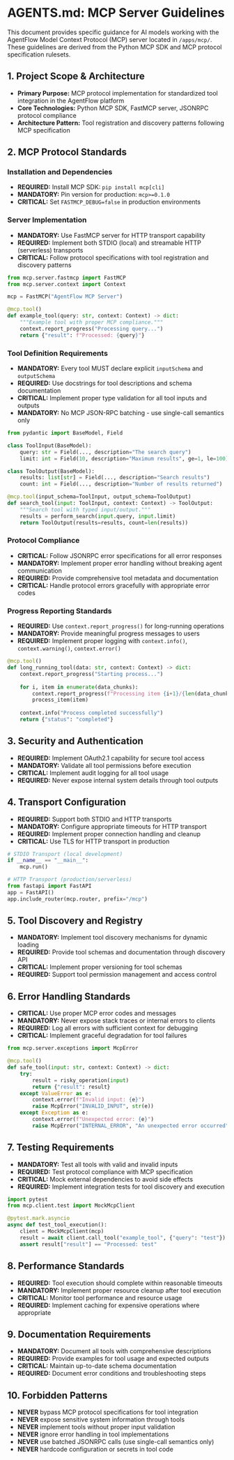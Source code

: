 # AGENTS.md: MCP Server Guidelines

This document provides specific guidance for AI models working with the AgentFlow Model Context Protocol (MCP) server located in `/apps/mcp/`. These guidelines are derived from the Python MCP SDK and MCP protocol specification rulesets.

## 1. Project Scope & Architecture
*   **Primary Purpose:** MCP protocol implementation for standardized tool integration in the AgentFlow platform
*   **Core Technologies:** Python MCP SDK, FastMCP server, JSONRPC protocol compliance
*   **Architecture Pattern:** Tool registration and discovery patterns following MCP specification

## 2. MCP Protocol Standards

### Installation and Dependencies
*   **REQUIRED:** Install MCP SDK: `pip install mcp[cli]`
*   **MANDATORY:** Pin version for production: `mcp>=0.1.0`
*   **CRITICAL:** Set `FASTMCP_DEBUG=false` in production environments

### Server Implementation
*   **MANDATORY:** Use FastMCP server for HTTP transport capability
*   **REQUIRED:** Implement both STDIO (local) and streamable HTTP (serverless) transports
*   **CRITICAL:** Follow protocol specifications with tool registration and discovery patterns

```python
from mcp.server.fastmcp import FastMCP
from mcp.server.context import Context

mcp = FastMCP("AgentFlow MCP Server")

@mcp.tool()
def example_tool(query: str, context: Context) -> dict:
    """Example tool with proper MCP compliance."""
    context.report_progress("Processing query...")
    return {"result": f"Processed: {query}"}
```

### Tool Definition Requirements
*   **MANDATORY:** Every tool MUST declare explicit `inputSchema` and `outputSchema`
*   **REQUIRED:** Use docstrings for tool descriptions and schema documentation
*   **CRITICAL:** Implement proper type validation for all tool inputs and outputs
*   **MANDATORY:** No MCP JSON-RPC batching - use single-call semantics only

```python
from pydantic import BaseModel, Field

class ToolInput(BaseModel):
    query: str = Field(..., description="The search query")
    limit: int = Field(10, description="Maximum results", ge=1, le=100)

class ToolOutput(BaseModel):
    results: list[str] = Field(..., description="Search results")
    count: int = Field(..., description="Number of results returned")

@mcp.tool(input_schema=ToolInput, output_schema=ToolOutput)
def search_tool(input: ToolInput, context: Context) -> ToolOutput:
    """Search tool with typed input/output."""
    results = perform_search(input.query, input.limit)
    return ToolOutput(results=results, count=len(results))
```

### Protocol Compliance
*   **CRITICAL:** Follow JSONRPC error specifications for all error responses
*   **MANDATORY:** Implement proper error handling without breaking agent communication
*   **REQUIRED:** Provide comprehensive tool metadata and documentation
*   **CRITICAL:** Handle protocol errors gracefully with appropriate error codes

### Progress Reporting Standards
*   **REQUIRED:** Use `context.report_progress()` for long-running operations
*   **MANDATORY:** Provide meaningful progress messages to users
*   **REQUIRED:** Implement proper logging with `context.info()`, `context.warning()`, `context.error()`

```python
@mcp.tool()
def long_running_tool(data: str, context: Context) -> dict:
    context.report_progress("Starting process...")
    
    for i, item in enumerate(data_chunks):
        context.report_progress(f"Processing item {i+1}/{len(data_chunks)}")
        process_item(item)
    
    context.info("Process completed successfully")
    return {"status": "completed"}
```

## 3. Security and Authentication
*   **REQUIRED:** Implement OAuth2.1 capability for secure tool access
*   **MANDATORY:** Validate all tool permissions before execution
*   **CRITICAL:** Implement audit logging for all tool usage
*   **REQUIRED:** Never expose internal system details through tool outputs

## 4. Transport Configuration
*   **REQUIRED:** Support both STDIO and HTTP transports
*   **MANDATORY:** Configure appropriate timeouts for HTTP transport
*   **REQUIRED:** Implement proper connection handling and cleanup
*   **CRITICAL:** Use TLS for HTTP transport in production

```python
# STDIO Transport (local development)
if __name__ == "__main__":
    mcp.run()

# HTTP Transport (production/serverless)
from fastapi import FastAPI
app = FastAPI()
app.include_router(mcp.router, prefix="/mcp")
```

## 5. Tool Discovery and Registry
*   **MANDATORY:** Implement tool discovery mechanisms for dynamic loading
*   **REQUIRED:** Provide tool schemas and documentation through discovery API
*   **CRITICAL:** Implement proper versioning for tool schemas
*   **REQUIRED:** Support tool permission management and access control

## 6. Error Handling Standards
*   **CRITICAL:** Use proper MCP error codes and messages
*   **MANDATORY:** Never expose stack traces or internal errors to clients
*   **REQUIRED:** Log all errors with sufficient context for debugging
*   **CRITICAL:** Implement graceful degradation for tool failures

```python
from mcp.server.exceptions import McpError

@mcp.tool()
def safe_tool(input: str, context: Context) -> dict:
    try:
        result = risky_operation(input)
        return {"result": result}
    except ValueError as e:
        context.error(f"Invalid input: {e}")
        raise McpError("INVALID_INPUT", str(e))
    except Exception as e:
        context.error(f"Unexpected error: {e}")
        raise McpError("INTERNAL_ERROR", "An unexpected error occurred")
```

## 7. Testing Requirements
*   **MANDATORY:** Test all tools with valid and invalid inputs
*   **REQUIRED:** Test protocol compliance with MCP specification
*   **CRITICAL:** Mock external dependencies to avoid side effects
*   **REQUIRED:** Implement integration tests for tool discovery and execution

```python
import pytest
from mcp.client.test import MockMcpClient

@pytest.mark.asyncio
async def test_tool_execution():
    client = MockMcpClient(mcp)
    result = await client.call_tool("example_tool", {"query": "test"})
    assert result["result"] == "Processed: test"
```

## 8. Performance Standards
*   **REQUIRED:** Tool execution should complete within reasonable timeouts
*   **MANDATORY:** Implement proper resource cleanup after tool execution
*   **CRITICAL:** Monitor tool performance and resource usage
*   **REQUIRED:** Implement caching for expensive operations where appropriate

## 9. Documentation Requirements
*   **MANDATORY:** Document all tools with comprehensive descriptions
*   **REQUIRED:** Provide examples for tool usage and expected outputs
*   **CRITICAL:** Maintain up-to-date schema documentation
*   **REQUIRED:** Document error conditions and troubleshooting steps

## 10. Forbidden Patterns
*   **NEVER** bypass MCP protocol specifications for tool integration
*   **NEVER** expose sensitive system information through tools
*   **NEVER** implement tools without proper input validation
*   **NEVER** ignore error handling in tool implementations
*   **NEVER** use batched JSONRPC calls (use single-call semantics only)
*   **NEVER** hardcode configuration or secrets in tool code
